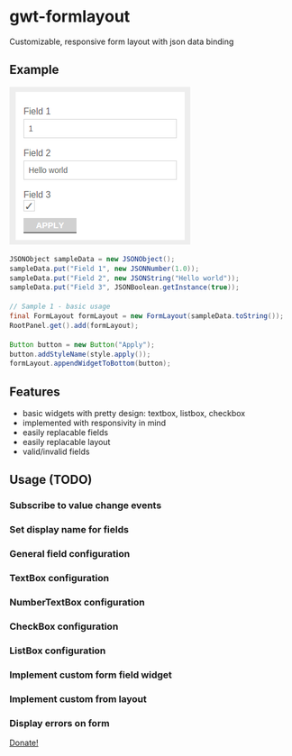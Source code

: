 # gwt-formlayout
Customizable, responsive form layout with json data binding

## Example
![Form example](https://raw.githubusercontent.com/hugzhorolo/gwt-formlayout/master/doc/DemoForm.png)
```java
JSONObject sampleData = new JSONObject();
sampleData.put("Field 1", new JSONNumber(1.0));
sampleData.put("Field 2", new JSONString("Hello world"));
sampleData.put("Field 3", JSONBoolean.getInstance(true));

// Sample 1 - basic usage
final FormLayout formLayout = new FormLayout(sampleData.toString());
RootPanel.get().add(formLayout);

Button button = new Button("Apply");
button.addStyleName(style.apply());
formLayout.appendWidgetToBottom(button);
```

## Features
* basic widgets with pretty design: textbox, listbox, checkbox
* implemented with responsivity in mind
* easily replacable fields
* easily replacable layout
* valid/invalid fields

## Usage (TODO)
### Subscribe to value change events
### Set display name for fields
### General field configuration
### TextBox configuration
### NumberTextBox configuration
### CheckBox configuration
### ListBox configuration
### Implement custom form field widget
### Implement custom from layout
### Display errors on form


[Donate!](https://www.paypal.com/cgi-bin/webscr?cmd=_s-xclick&hosted_button_id=MPTFKRPF7LUHL)
